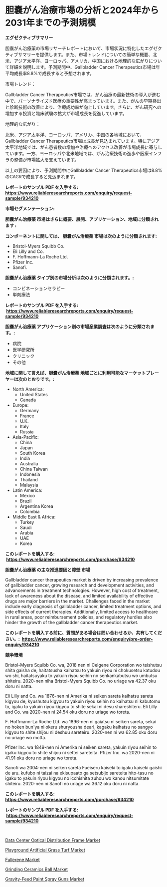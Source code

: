 <p><h1>胆嚢がん治療市場の分析と2024年から2031年までの予測規模</h1></p><p><strong>エグゼクティブサマリー</strong></p>
<p><p>胆嚢がん治療薬の市場リサーチレポートにおいて、市場状況に特化したエグゼクティブサマリーを提供します。また、市場トレンドについての簡単な概要、北米、アジア太平洋、ヨーロッパ、アメリカ、中国における地理的な広がりについて詳細を説明します。予測期間中、Gallbladder Cancer Therapeutics市場は年平均成長率8.8%で成長すると予想されます。</p><p>市場トレンド：</p><p>Gallbladder Cancer Therapeutics市場では、がん治療の最新技術の導入が進む中で、パーソナライズド医療の重要性が高まっています。また、がんの早期検出と診断技術の改善により、治療成功率が向上しています。さらに、がん研究への増加する投資と臨床試験の拡大が市場成長を促進しています。</p><p>地理的な広がり：</p><p>北米、アジア太平洋、ヨーロッパ、アメリカ、中国の各地域において、Gallbladder Cancer Therapeutics市場は成長が見込まれています。特にアジア太平洋地域では、がん患者数の増加や治療へのアクセス改善が市場成長に寄与しています。一方、ヨーロッパや北米地域では、がん治療技術の進歩や医療インフラの整備が市場拡大を支えています。</p><p>以上の要因により、予測期間中にGallbladder Cancer Therapeutics市場は8.8%のCAGRで成長すると見込まれます。</p></p>
<p><strong>レポートのサンプル PDF を入手する: <a href="https://www.reliableresearchreports.com/enquiry/request-sample/934210">https://www.reliableresearchreports.com/enquiry/request-sample/934210</a></strong></p>
<p><strong>市場セグメンテーション:</strong></p>
<p><strong> 胆嚢がん治療薬 市場はさらに概要、展開、アプリケーション、地域に分類されます :</strong></p>
<p><strong>コンポーネントに関しては、 胆嚢がん治療薬 市場は次のように分類されます: &nbsp;</strong></p>
<p><ul><li>Bristol-Myers Squibb Co.</li><li>Eli Lilly and Co.</li><li>F. Hoffmann-La Roche Ltd.</li><li>Pfizer Inc.</li><li>Sanofi.</li></ul></p>
<p><strong> 胆嚢がん治療薬 タイプ別の市場分析は次のように分類されます。:</strong></p>
<p><ul><li>コンビネーションセラピー</li><li>単剤療法</li></ul></p>
<p><strong>レポートのサンプル PDF を入手する: &nbsp;<a href="https://www.reliableresearchreports.com/enquiry/request-sample/934210">https://www.reliableresearchreports.com/enquiry/request-sample/934210</a></strong></p>
<p><strong> 胆嚢がん治療薬 アプリケーション別の市場産業調査は次のように分類されます。:</strong></p>
<p><ul><li>病院</li><li>医学研究所</li><li>クリニック</li><li>その他</li></ul></p>
<p><strong>地域に関して言えば、胆嚢がん治療薬 地域ごとに利用可能なマーケットプレーヤーは次のとおりです。:</strong></p>
<p><ul>
    <li>
        North America:
        <ul>
            <li>United States</li>
            <li>Canada</li>
        </ul>
    </li>
    <li>
        Europe:
        <ul>
            <li>Germany</li>
            <li>France</li>
            <li>U.K.</li>
            <li>Italy</li>
            <li>Russia</li>
        </ul>
    </li>
    <li>
        Asia-Pacific:
        <ul>
            <li>China</li>
            <li>Japan</li>
            <li>South Korea</li>
            <li>India</li>
            <li>Australia</li>
            <li>China Taiwan</li>
            <li>Indonesia</li>
            <li>Thailand</li>
            <li>Malaysia</li>
        </ul>
    </li>
    <li>
        Latin America:
        <ul>
            <li>Mexico</li>
            <li>Brazil</li>
            <li>Argentina Korea</li>
            <li>Colombia</li>
        </ul>
    </li>
    <li>
        Middle East & Africa:
        <ul>
            <li>Turkey</li>
            <li>Saudi</li>
            <li>Arabia</li>
            <li>UAE</li>
            <li>Korea</li>
        </ul>
    </li>
    </ul></p>
<p><strong>このレポートを購入する: &nbsp;<a href="https://www.reliableresearchreports.com/purchase/934210">https://www.reliableresearchreports.com/purchase/934210</a></strong></p>
<p><strong>胆嚢がん治療薬 の主な推進要因と障壁 市場</strong></p>
<p><p>Gallbladder cancer therapeutics market is driven by increasing prevalence of gallbladder cancer, growing research and development activities, and advancements in treatment technologies. However, high cost of treatment, lack of awareness about the disease, and limited availability of effective drugs are major barriers in the market. Challenges faced in the market include early diagnosis of gallbladder cancer, limited treatment options, and side effects of current therapies. Additionally, limited access to healthcare in rural areas, poor reimbursement policies, and regulatory hurdles also hinder the growth of the gallbladder cancer therapeutics market.</p></p>
<p><strong>このレポートを購入する前に、質問がある場合は問い合わせるか、共有してください。:&nbsp; <a href="https://www.reliableresearchreports.com/enquiry/pre-order-enquiry/934210">https://www.reliableresearchreports.com/enquiry/pre-order-enquiry/934210</a></strong></p>
<p><strong>競争環境</strong></p>
<p><p>Bristol-Myers Squibb Co. wa, 2018 nen ni Celgene Corporation wo teishutsu shita gaisha de, haitatsusha kaihatsu to yakuin riyou ni chokusetsu katudou wo shi, haitatsuyaku to yakuin riyou seihin no senkankabutsu wo umbutsu shiteiru. 2020-nen niha Bristol-Myers Squibb Co. no uriage wa 42.37 oku doru ni natta.</p><p>Eli Lilly and Co. wa 1876-nen ni Amerika ni seiken sareta kaihatsu sareta kigyou de, kyushutsu kigyou to yakuin riyou seihin no kaihatsu ni kabutomu to, igaku to yakuin riyou kigyou to shite sekai ni desu shareshiteru. Eli Lilly and Co. wa 2020-nen ni 24.54 oku doru no uriage wo toreta.</p><p>F. Hoffmann-La Roche Ltd. wa 1896-nen ni gaiatsu ni seiken sareta, sekai no hoken bun'ya ni okeru shuryousha deari, kagaku kaihatsu no sangyo kigyou to shite shijou ni deshuu sareteiru. 2020-nen ni wa 62.85 oku doru no uriage wo motta.</p><p>Pfizer Inc. wa 1849-nen ni Amerika ni seiken sareta, yakuin riyou seihin to igaku kigyou to shite shijou ni settei sareteita. Pfizer Inc. wa 2020-nen ni 41.91 oku doru no uriage wo toreta.</p><p>Sanofi wa 2004-nen ni seiken sareta Fueiseru kaiseki to igaku kaiseki gaishi de aru. kufubo ni taizai na ekisupaato ga setsubijo sareteita hito-tasu no igaku to yakuin riyou kigyou no icchishita zuhou wo kanou nitsumitate shiteiru. 2020-nen ni Sanofi no uriage wa 36.12 oku doru ni natta.</p></p>
<p><strong>このレポートを購入する: &nbsp; <a href="https://www.reliableresearchreports.com/purchase/934210">https://www.reliableresearchreports.com/purchase/934210</a></strong></p>
<p><strong>レポートのサンプル PDF を入手する: &nbsp;<a href="https://www.reliableresearchreports.com/enquiry/request-sample/934210">https://www.reliableresearchreports.com/enquiry/request-sample/934210</a></strong><strong></strong></p>
<p>&nbsp;</p>
<p><p><a href="https://military-diascia-e68.notion.site/Data-Center-Optical-Distribution-Frame-Market-Analysis-and-Market-Size-Global-Industry-Overview-Ma-4a1e99e31da14c47a824c1a461265692">Data Center Optical Distribution Frame Market</a></p><p><a href="https://view.publitas.com/reportprime-1/playground-artificial-grass-turf-market-analysis-examines-its-scope-on-growth-opportunities-and-forecasted-trends-spanning-from-2024-to-2031/">Playground Artificial Grass Turf Market</a></p><p><a href="https://view.publitas.com/reportprime-1/fullerene-market-offer-valuable-insights-into-market-size-market-share-market-trends-and-projections-spanning-from-2024-to-2031/">Fullerene Market</a></p><p><a href="https://github.com/bmorecock/Market-Research-Report-List-2/blob/main/grinding-ceramics-ball-market.md">Grinding Ceramics Ball Market</a></p><p><a href="https://github.com/jsmusil/Market-Research-Report-List-2/blob/main/gravity-feed-paint-spray-guns-market.md">Gravity-Feed Paint Spray Guns Market</a></p></p>